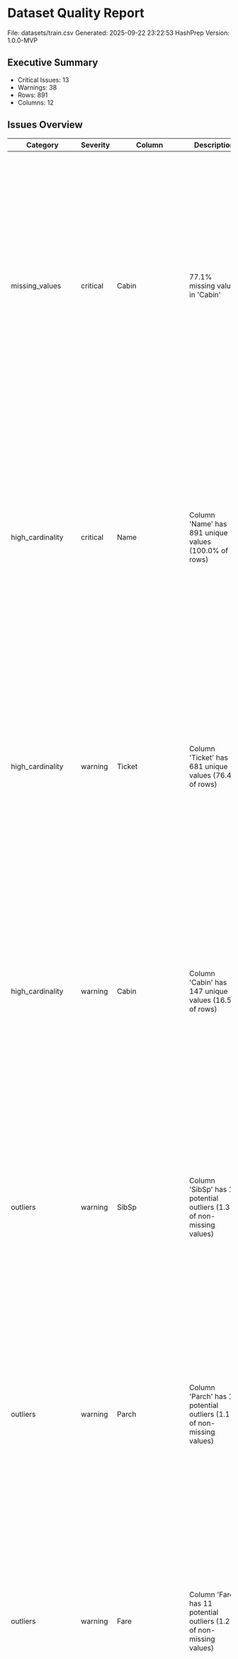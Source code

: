 # Dataset Quality Report

File: datasets/train.csv
Generated: 2025-09-22 23:22:53
HashPrep Version: 1.0.0-MVP

## Executive Summary
- Critical Issues: 13
- Warnings: 38
- Rows: 891
- Columns: 12

## Issues Overview

| Category | Severity | Column | Description | Impact | Quick Fix |
|----------|----------|--------|-------------|--------|-----------|
| missing_values | critical | Cabin | 77.1% missing values in 'Cabin' | high | Options:  • Drop column: Reduces bias from missing data (Pros: Simplifies model; Cons: Loses potential info). • Impute values: Use domain-informed methods (e.g., median, mode, or predictive model) (Pros: Retains feature; Cons: May introduce bias). • Create missingness indicator: Flag missing values as a new feature (Pros: Captures missingness pattern; Cons: Adds complexity). |
| high_cardinality | critical | Name | Column 'Name' has 891 unique values (100.0% of rows) | high | Options:  • Drop column: Avoids overfitting from unique identifiers (Pros: Simplifies model; Cons: Loses potential info). • Engineer feature: Extract patterns (e.g., titles from names) (Pros: Retains useful info; Cons: Requires domain knowledge). • Use hashing: Reduce dimensionality (Pros: Scalable; Cons: May lose interpretability). |
| high_cardinality | warning | Ticket | Column 'Ticket' has 681 unique values (76.4% of rows) | medium | Options:  • Group rare categories: Reduce cardinality (Pros: Simplifies feature; Cons: May lose nuance). • Use feature hashing: Map to lower dimensions (Pros: Scalable; Cons: Less interpretable). • Retain and test: Evaluate feature importance (Pros: Data-driven; Cons: Risk of overfitting). |
| high_cardinality | warning | Cabin | Column 'Cabin' has 147 unique values (16.5% of rows) | medium | Options:  • Group rare categories: Reduce cardinality (Pros: Simplifies feature; Cons: May lose nuance). • Use feature hashing: Map to lower dimensions (Pros: Scalable; Cons: Less interpretable). • Retain and test: Evaluate feature importance (Pros: Data-driven; Cons: Risk of overfitting). |
| outliers | warning | SibSp | Column 'SibSp' has 12 potential outliers (1.3% of non-missing values) | medium | Options:  • Investigate outliers: Verify if valid or errors (Pros: Ensures accuracy; Cons: Time-consuming). • Transform: Use log/sqrt to reduce impact (Pros: Retains data; Cons: Changes interpretation). • Retain and test: Use robust models (e.g., trees) (Pros: Keeps info; Cons: May affect sensitive models). |
| outliers | warning | Parch | Column 'Parch' has 10 potential outliers (1.1% of non-missing values) | medium | Options:  • Investigate outliers: Verify if valid or errors (Pros: Ensures accuracy; Cons: Time-consuming). • Transform: Use log/sqrt to reduce impact (Pros: Retains data; Cons: Changes interpretation). • Retain and test: Use robust models (e.g., trees) (Pros: Keeps info; Cons: May affect sensitive models). |
| outliers | warning | Fare | Column 'Fare' has 11 potential outliers (1.2% of non-missing values) | medium | Options:  • Investigate outliers: Verify if valid or errors (Pros: Ensures accuracy; Cons: Time-consuming). • Transform: Use log/sqrt to reduce impact (Pros: Retains data; Cons: Changes interpretation). • Retain and test: Use robust models (e.g., trees) (Pros: Keeps info; Cons: May affect sensitive models). |
| feature_correlation | critical | Name,Sex | Columns 'Name' and 'Sex' are highly associated (Cramer's V: 1.00) | high | Options:  • Drop one feature: Avoids overfitting from high redundancy (Pros: Simplifies model; Cons: Loses info). • Engineer feature: Extract common patterns (e.g., group categories) (Pros: Retains info; Cons: Requires domain knowledge). • Retain and test: Use robust models (e.g., trees) (Pros: Keeps info; Cons: May affect sensitive models). |
| feature_correlation | critical | Name,Ticket | Columns 'Name' and 'Ticket' are highly associated (Cramer's V: 1.00) | high | Options:  • Drop one feature: Avoids overfitting from high redundancy (Pros: Simplifies model; Cons: Loses info). • Engineer feature: Extract common patterns (e.g., group categories) (Pros: Retains info; Cons: Requires domain knowledge). • Retain and test: Use robust models (e.g., trees) (Pros: Keeps info; Cons: May affect sensitive models). |
| feature_correlation | critical | Name,Cabin | Columns 'Name' and 'Cabin' are highly associated (Cramer's V: 1.00) | high | Options:  • Drop one feature: Avoids overfitting from high redundancy (Pros: Simplifies model; Cons: Loses info). • Engineer feature: Extract common patterns (e.g., group categories) (Pros: Retains info; Cons: Requires domain knowledge). • Retain and test: Use robust models (e.g., trees) (Pros: Keeps info; Cons: May affect sensitive models). |
| feature_correlation | critical | Name,Embarked | Columns 'Name' and 'Embarked' are highly associated (Cramer's V: 1.00) | high | Options:  • Drop one feature: Avoids overfitting from high redundancy (Pros: Simplifies model; Cons: Loses info). • Engineer feature: Extract common patterns (e.g., group categories) (Pros: Retains info; Cons: Requires domain knowledge). • Retain and test: Use robust models (e.g., trees) (Pros: Keeps info; Cons: May affect sensitive models). |
| feature_correlation | warning | Sex,Ticket | Columns 'Sex' and 'Ticket' are highly associated (Cramer's V: 0.86) | medium | Options:  • Drop one feature: If less predictive (Pros: Simplifies model; Cons: Loses info). • Retain and test: Evaluate with robust models (Pros: Keeps info; Cons: Risk of redundancy). • Engineer feature: Group categories or encode differently (Pros: Reduces redundancy; Cons: Adds complexity). |
| feature_correlation | warning | Sex,Cabin | Columns 'Sex' and 'Cabin' are highly associated (Cramer's V: 0.86) | medium | Options:  • Drop one feature: If less predictive (Pros: Simplifies model; Cons: Loses info). • Retain and test: Evaluate with robust models (Pros: Keeps info; Cons: Risk of redundancy). • Engineer feature: Group categories or encode differently (Pros: Reduces redundancy; Cons: Adds complexity). |
| feature_correlation | warning | Ticket,Cabin | Columns 'Ticket' and 'Cabin' are highly associated (Cramer's V: 0.95) | medium | Options:  • Drop one feature: If less predictive (Pros: Simplifies model; Cons: Loses info). • Retain and test: Evaluate with robust models (Pros: Keeps info; Cons: Risk of redundancy). • Engineer feature: Group categories or encode differently (Pros: Reduces redundancy; Cons: Adds complexity). |
| feature_correlation | critical | Ticket,Embarked | Columns 'Ticket' and 'Embarked' are highly associated (Cramer's V: 1.00) | high | Options:  • Drop one feature: Avoids overfitting from high redundancy (Pros: Simplifies model; Cons: Loses info). • Engineer feature: Extract common patterns (e.g., group categories) (Pros: Retains info; Cons: Requires domain knowledge). • Retain and test: Use robust models (e.g., trees) (Pros: Keeps info; Cons: May affect sensitive models). |
| feature_correlation | warning | Cabin,Embarked | Columns 'Cabin' and 'Embarked' are highly associated (Cramer's V: 0.95) | medium | Options:  • Drop one feature: If less predictive (Pros: Simplifies model; Cons: Loses info). • Retain and test: Evaluate with robust models (Pros: Keeps info; Cons: Risk of redundancy). • Engineer feature: Group categories or encode differently (Pros: Reduces redundancy; Cons: Adds complexity). |
| feature_correlation | critical | Sex,Survived | Columns 'Sex' and 'Survived' show strong association (F: 372.41, p: 0.0000) | high | Options:  • Drop one feature: Avoids redundancy (Pros: Simplifies model; Cons: Loses info). • Engineer feature: Transform categorical or numeric feature (Pros: Retains info; Cons: Adds complexity). • Retain and test: Use robust models (e.g., trees) (Pros: Keeps info; Cons: May affect sensitive models). |
| feature_correlation | warning | Sex,Pclass | Columns 'Sex' and 'Pclass' show strong association (F: 15.74, p: 0.0001) | medium | Options:  • Drop one feature: If less predictive (Pros: Simplifies model; Cons: Loses info). • Retain and test: Evaluate with robust models (Pros: Keeps info; Cons: Risk of redundancy). • Engineer feature: Transform or encode differently (Pros: Reduces redundancy; Cons: Adds complexity). |
| feature_correlation | warning | Sex,Age | Columns 'Sex' and 'Age' show strong association (F: 6.25, p: 0.0127) | medium | Options:  • Drop one feature: If less predictive (Pros: Simplifies model; Cons: Loses info). • Retain and test: Evaluate with robust models (Pros: Keeps info; Cons: Risk of redundancy). • Engineer feature: Transform or encode differently (Pros: Reduces redundancy; Cons: Adds complexity). |
| feature_correlation | warning | Sex,SibSp | Columns 'Sex' and 'SibSp' show strong association (F: 11.84, p: 0.0006) | medium | Options:  • Drop one feature: If less predictive (Pros: Simplifies model; Cons: Loses info). • Retain and test: Evaluate with robust models (Pros: Keeps info; Cons: Risk of redundancy). • Engineer feature: Transform or encode differently (Pros: Reduces redundancy; Cons: Adds complexity). |
| feature_correlation | critical | Sex,Parch | Columns 'Sex' and 'Parch' show strong association (F: 57.01, p: 0.0000) | high | Options:  • Drop one feature: Avoids redundancy (Pros: Simplifies model; Cons: Loses info). • Engineer feature: Transform categorical or numeric feature (Pros: Retains info; Cons: Adds complexity). • Retain and test: Use robust models (e.g., trees) (Pros: Keeps info; Cons: May affect sensitive models). |
| feature_correlation | critical | Sex,Fare | Columns 'Sex' and 'Fare' show strong association (F: 30.57, p: 0.0000) | high | Options:  • Drop one feature: Avoids redundancy (Pros: Simplifies model; Cons: Loses info). • Engineer feature: Transform categorical or numeric feature (Pros: Retains info; Cons: Adds complexity). • Retain and test: Use robust models (e.g., trees) (Pros: Keeps info; Cons: May affect sensitive models). |
| feature_correlation | warning | Ticket,Survived | Columns 'Ticket' and 'Survived' show strong association (F: 3.03, p: 0.0000) | medium | Options:  • Drop one feature: If less predictive (Pros: Simplifies model; Cons: Loses info). • Retain and test: Evaluate with robust models (Pros: Keeps info; Cons: Risk of redundancy). • Engineer feature: Transform or encode differently (Pros: Reduces redundancy; Cons: Adds complexity). |
| feature_correlation | warning | Ticket,Age | Columns 'Ticket' and 'Age' show strong association (F: 1.72, p: 0.0007) | medium | Options:  • Drop one feature: If less predictive (Pros: Simplifies model; Cons: Loses info). • Retain and test: Evaluate with robust models (Pros: Keeps info; Cons: Risk of redundancy). • Engineer feature: Transform or encode differently (Pros: Reduces redundancy; Cons: Adds complexity). |
| feature_correlation | warning | Ticket,SibSp | Columns 'Ticket' and 'SibSp' show strong association (F: 9.63, p: 0.0000) | medium | Options:  • Drop one feature: If less predictive (Pros: Simplifies model; Cons: Loses info). • Retain and test: Evaluate with robust models (Pros: Keeps info; Cons: Risk of redundancy). • Engineer feature: Transform or encode differently (Pros: Reduces redundancy; Cons: Adds complexity). |
| feature_correlation | warning | Ticket,Parch | Columns 'Ticket' and 'Parch' show strong association (F: 4.28, p: 0.0000) | medium | Options:  • Drop one feature: If less predictive (Pros: Simplifies model; Cons: Loses info). • Retain and test: Evaluate with robust models (Pros: Keeps info; Cons: Risk of redundancy). • Engineer feature: Transform or encode differently (Pros: Reduces redundancy; Cons: Adds complexity). |
| feature_correlation | critical | Ticket,Fare | Columns 'Ticket' and 'Fare' show strong association (F: 12866198.63, p: 0.0000) | high | Options:  • Drop one feature: Avoids redundancy (Pros: Simplifies model; Cons: Loses info). • Engineer feature: Transform categorical or numeric feature (Pros: Retains info; Cons: Adds complexity). • Retain and test: Use robust models (e.g., trees) (Pros: Keeps info; Cons: May affect sensitive models). |
| feature_correlation | warning | Cabin,PassengerId | Columns 'Cabin' and 'PassengerId' show strong association (F: 1.90, p: 0.0109) | medium | Options:  • Drop one feature: If less predictive (Pros: Simplifies model; Cons: Loses info). • Retain and test: Evaluate with robust models (Pros: Keeps info; Cons: Risk of redundancy). • Engineer feature: Transform or encode differently (Pros: Reduces redundancy; Cons: Adds complexity). |
| feature_correlation | warning | Cabin,Age | Columns 'Cabin' and 'Age' show strong association (F: 2.48, p: 0.0012) | medium | Options:  • Drop one feature: If less predictive (Pros: Simplifies model; Cons: Loses info). • Retain and test: Evaluate with robust models (Pros: Keeps info; Cons: Risk of redundancy). • Engineer feature: Transform or encode differently (Pros: Reduces redundancy; Cons: Adds complexity). |
| feature_correlation | warning | Cabin,SibSp | Columns 'Cabin' and 'SibSp' show strong association (F: 10.23, p: 0.0000) | medium | Options:  • Drop one feature: If less predictive (Pros: Simplifies model; Cons: Loses info). • Retain and test: Evaluate with robust models (Pros: Keeps info; Cons: Risk of redundancy). • Engineer feature: Transform or encode differently (Pros: Reduces redundancy; Cons: Adds complexity). |
| feature_correlation | warning | Cabin,Parch | Columns 'Cabin' and 'Parch' show strong association (F: 11.93, p: 0.0000) | medium | Options:  • Drop one feature: If less predictive (Pros: Simplifies model; Cons: Loses info). • Retain and test: Evaluate with robust models (Pros: Keeps info; Cons: Risk of redundancy). • Engineer feature: Transform or encode differently (Pros: Reduces redundancy; Cons: Adds complexity). |
| feature_correlation | warning | Cabin,Fare | Columns 'Cabin' and 'Fare' show strong association (F: 5.13, p: 0.0000) | medium | Options:  • Drop one feature: If less predictive (Pros: Simplifies model; Cons: Loses info). • Retain and test: Evaluate with robust models (Pros: Keeps info; Cons: Risk of redundancy). • Engineer feature: Transform or encode differently (Pros: Reduces redundancy; Cons: Adds complexity). |
| feature_correlation | warning | Embarked,Survived | Columns 'Embarked' and 'Survived' show strong association (F: 13.61, p: 0.0000) | medium | Options:  • Drop one feature: If less predictive (Pros: Simplifies model; Cons: Loses info). • Retain and test: Evaluate with robust models (Pros: Keeps info; Cons: Risk of redundancy). • Engineer feature: Transform or encode differently (Pros: Reduces redundancy; Cons: Adds complexity). |
| feature_correlation | critical | Embarked,Pclass | Columns 'Embarked' and 'Pclass' show strong association (F: 46.51, p: 0.0000) | high | Options:  • Drop one feature: Avoids redundancy (Pros: Simplifies model; Cons: Loses info). • Engineer feature: Transform categorical or numeric feature (Pros: Retains info; Cons: Adds complexity). • Retain and test: Use robust models (e.g., trees) (Pros: Keeps info; Cons: May affect sensitive models). |
| feature_correlation | warning | Embarked,Parch | Columns 'Embarked' and 'Parch' show strong association (F: 3.23, p: 0.0402) | medium | Options:  • Drop one feature: If less predictive (Pros: Simplifies model; Cons: Loses info). • Retain and test: Evaluate with robust models (Pros: Keeps info; Cons: Risk of redundancy). • Engineer feature: Transform or encode differently (Pros: Reduces redundancy; Cons: Adds complexity). |
| feature_correlation | critical | Embarked,Fare | Columns 'Embarked' and 'Fare' show strong association (F: 38.14, p: 0.0000) | high | Options:  • Drop one feature: Avoids redundancy (Pros: Simplifies model; Cons: Loses info). • Engineer feature: Transform categorical or numeric feature (Pros: Retains info; Cons: Adds complexity). • Retain and test: Use robust models (e.g., trees) (Pros: Keeps info; Cons: May affect sensitive models). |
| high_zero_counts | warning | Survived | Column 'Survived' has 61.6% zero values | medium | Options:  • Transform: Create binary indicator for zeros (Pros: Captures pattern; Cons: Adds complexity). • Retain and test: Evaluate with robust models (Pros: Keeps info; Cons: May skew results). • Investigate zeros: Verify validity (Pros: Ensures accuracy; Cons: Time-consuming). |
| high_zero_counts | warning | SibSp | Column 'SibSp' has 68.2% zero values | medium | Options:  • Transform: Create binary indicator for zeros (Pros: Captures pattern; Cons: Adds complexity). • Retain and test: Evaluate with robust models (Pros: Keeps info; Cons: May skew results). • Investigate zeros: Verify validity (Pros: Ensures accuracy; Cons: Time-consuming). |
| high_zero_counts | warning | Parch | Column 'Parch' has 76.1% zero values | medium | Options:  • Transform: Create binary indicator for zeros (Pros: Captures pattern; Cons: Adds complexity). • Retain and test: Evaluate with robust models (Pros: Keeps info; Cons: May skew results). • Investigate zeros: Verify validity (Pros: Ensures accuracy; Cons: Time-consuming). |
| missing_patterns | warning | Age | Missingness in 'Age' correlates with 'Ticket' (p: 0.0000) | medium | Options:  • Impute values: Use simple or domain-informed methods (Pros: Retains feature; Cons: Risk of bias). • Drop column: If less critical (Pros: Simplifies model; Cons: Loses info). • Test impact: Evaluate model with/without feature (Pros: Data-driven; Cons: Requires computation). |
| missing_patterns | warning | Age | Missingness in 'Age' correlates with 'Embarked' (p: 0.0000) | medium | Options:  • Impute values: Use simple or domain-informed methods (Pros: Retains feature; Cons: Risk of bias). • Drop column: If less critical (Pros: Simplifies model; Cons: Loses info). • Test impact: Evaluate model with/without feature (Pros: Data-driven; Cons: Requires computation). |
| missing_patterns | warning | Age | Missingness in 'Age' correlates with numeric 'Survived' (F: 7.62, p: 0.0059) | medium | Options:  • Impute values: Use simple or domain-informed methods (Pros: Retains feature; Cons: Risk of bias). • Drop column: If less critical (Pros: Simplifies model; Cons: Loses info). • Test impact: Evaluate model with/without feature (Pros: Data-driven; Cons: Requires computation). |
| missing_patterns | warning | Age | Missingness in 'Age' correlates with numeric 'Pclass' (F: 27.41, p: 0.0000) | medium | Options:  • Impute values: Use simple or domain-informed methods (Pros: Retains feature; Cons: Risk of bias). • Drop column: If less critical (Pros: Simplifies model; Cons: Loses info). • Test impact: Evaluate model with/without feature (Pros: Data-driven; Cons: Requires computation). |
| missing_patterns | warning | Age | Missingness in 'Age' correlates with numeric 'Parch' (F: 13.91, p: 0.0002) | medium | Options:  • Impute values: Use simple or domain-informed methods (Pros: Retains feature; Cons: Risk of bias). • Drop column: If less critical (Pros: Simplifies model; Cons: Loses info). • Test impact: Evaluate model with/without feature (Pros: Data-driven; Cons: Requires computation). |
| missing_patterns | warning | Age | Missingness in 'Age' correlates with numeric 'Fare' (F: 9.11, p: 0.0026) | medium | Options:  • Impute values: Use simple or domain-informed methods (Pros: Retains feature; Cons: Risk of bias). • Drop column: If less critical (Pros: Simplifies model; Cons: Loses info). • Test impact: Evaluate model with/without feature (Pros: Data-driven; Cons: Requires computation). |
| missing_patterns | warning | Cabin | Missingness in 'Cabin' correlates with 'Sex' (p: 0.0000) | medium | Options:  • Impute values: Use simple or domain-informed methods (Pros: Retains feature; Cons: Risk of bias). • Drop column: If less critical (Pros: Simplifies model; Cons: Loses info). • Test impact: Evaluate model with/without feature (Pros: Data-driven; Cons: Requires computation). |
| missing_patterns | warning | Cabin | Missingness in 'Cabin' correlates with 'Embarked' (p: 0.0000) | medium | Options:  • Impute values: Use simple or domain-informed methods (Pros: Retains feature; Cons: Risk of bias). • Drop column: If less critical (Pros: Simplifies model; Cons: Loses info). • Test impact: Evaluate model with/without feature (Pros: Data-driven; Cons: Requires computation). |
| missing_patterns | warning | Cabin | Missingness in 'Cabin' correlates with numeric 'Survived' (F: 99.25, p: 0.0000) | medium | Options:  • Impute values: Use simple or domain-informed methods (Pros: Retains feature; Cons: Risk of bias). • Drop column: If less critical (Pros: Simplifies model; Cons: Loses info). • Test impact: Evaluate model with/without feature (Pros: Data-driven; Cons: Requires computation). |
| missing_patterns | warning | Cabin | Missingness in 'Cabin' correlates with numeric 'Pclass' (F: 988.15, p: 0.0000) | medium | Options:  • Impute values: Use simple or domain-informed methods (Pros: Retains feature; Cons: Risk of bias). • Drop column: If less critical (Pros: Simplifies model; Cons: Loses info). • Test impact: Evaluate model with/without feature (Pros: Data-driven; Cons: Requires computation). |
| missing_patterns | warning | Cabin | Missingness in 'Cabin' correlates with numeric 'Age' (F: 47.36, p: 0.0000) | medium | Options:  • Impute values: Use simple or domain-informed methods (Pros: Retains feature; Cons: Risk of bias). • Drop column: If less critical (Pros: Simplifies model; Cons: Loses info). • Test impact: Evaluate model with/without feature (Pros: Data-driven; Cons: Requires computation). |
| missing_patterns | warning | Cabin | Missingness in 'Cabin' correlates with numeric 'Fare' (F: 269.15, p: 0.0000) | medium | Options:  • Impute values: Use simple or domain-informed methods (Pros: Retains feature; Cons: Risk of bias). • Drop column: If less critical (Pros: Simplifies model; Cons: Loses info). • Test impact: Evaluate model with/without feature (Pros: Data-driven; Cons: Requires computation). |

## Dataset Preview

### Head

|   PassengerId |   Survived |   Pclass | Name                                                | Sex    |   Age |   SibSp |   Parch | Ticket           |    Fare | Cabin   | Embarked   |
|--------------:|-----------:|---------:|:----------------------------------------------------|:-------|------:|--------:|--------:|:-----------------|--------:|:--------|:-----------|
|             1 |          0 |        3 | Braund, Mr. Owen Harris                             | male   |    22 |       1 |       0 | A/5 21171        |  7.25   | nan     | S          |
|             2 |          1 |        1 | Cumings, Mrs. John Bradley (Florence Briggs Thayer) | female |    38 |       1 |       0 | PC 17599         | 71.2833 | C85     | C          |
|             3 |          1 |        3 | Heikkinen, Miss. Laina                              | female |    26 |       0 |       0 | STON/O2. 3101282 |  7.925  | nan     | S          |
|             4 |          1 |        1 | Futrelle, Mrs. Jacques Heath (Lily May Peel)        | female |    35 |       1 |       0 | 113803           | 53.1    | C123    | S          |
|             5 |          0 |        3 | Allen, Mr. William Henry                            | male   |    35 |       0 |       0 | 373450           |  8.05   | nan     | S          |

### Tail

|   PassengerId |   Survived |   Pclass | Name                                     | Sex    |   Age |   SibSp |   Parch | Ticket     |   Fare | Cabin   | Embarked   |
|--------------:|-----------:|---------:|:-----------------------------------------|:-------|------:|--------:|--------:|:-----------|-------:|:--------|:-----------|
|           887 |          0 |        2 | Montvila, Rev. Juozas                    | male   |    27 |       0 |       0 | 211536     |  13    | nan     | S          |
|           888 |          1 |        1 | Graham, Miss. Margaret Edith             | female |    19 |       0 |       0 | 112053     |  30    | B42     | S          |
|           889 |          0 |        3 | Johnston, Miss. Catherine Helen "Carrie" | female |   nan |       1 |       2 | W./C. 6607 |  23.45 | nan     | S          |
|           890 |          1 |        1 | Behr, Mr. Karl Howell                    | male   |    26 |       0 |       0 | 111369     |  30    | C148    | C          |
|           891 |          0 |        3 | Dooley, Mr. Patrick                      | male   |    32 |       0 |       0 | 370376     |   7.75 | nan     | Q          |

### Sample

|   PassengerId |   Survived |   Pclass | Name                                                     | Sex    |   Age |   SibSp |   Parch | Ticket     |    Fare | Cabin   | Embarked   |
|--------------:|-----------:|---------:|:---------------------------------------------------------|:-------|------:|--------:|--------:|:-----------|--------:|:--------|:-----------|
|           770 |          0 |        3 | Gronnestad, Mr. Daniel Danielsen                         | male   |    32 |       0 |       0 | 8471       |  8.3625 | nan     | S          |
|           760 |          1 |        1 | Rothes, the Countess. of (Lucy Noel Martha Dyer-Edwards) | female |    33 |       0 |       0 | 110152     | 86.5    | B77     | S          |
|           807 |          0 |        1 | Andrews, Mr. Thomas Jr                                   | male   |    39 |       0 |       0 | 112050     |  0      | A36     | S          |
|            54 |          1 |        2 | Faunthorpe, Mrs. Lizzie (Elizabeth Anne Wilkinson)       | female |    29 |       1 |       0 | 2926       | 26      | nan     | S          |
|           802 |          1 |        2 | Collyer, Mrs. Harvey (Charlotte Annie Tate)              | female |    31 |       1 |       1 | C.A. 31921 | 26.25   | nan     | S          |
|           455 |          0 |        3 | Peduzzi, Mr. Joseph                                      | male   |   nan |       0 |       0 | A/5 2817   |  8.05   | nan     | S          |
|           725 |          1 |        1 | Chambers, Mr. Norman Campbell                            | male   |    27 |       1 |       0 | 113806     | 53.1    | E8      | S          |
|           275 |          1 |        3 | Healy, Miss. Hanora "Nora"                               | female |   nan |       0 |       0 | 370375     |  7.75   | nan     | Q          |
|           419 |          0 |        2 | Matthews, Mr. William John                               | male   |    30 |       0 |       0 | 28228      | 13      | nan     | S          |
|           763 |          1 |        3 | Barah, Mr. Hanna Assi                                    | male   |    20 |       0 |       0 | 2663       |  7.2292 | nan     | C          |

## Variables

### PassengerId

```yaml
count: 891
histogram:
  bin_edges:
  - 0.10999999999999999
  - 90.0
  - 179.0
  - 268.0
  - 357.0
  - 446.0
  - 535.0
  - 624.0
  - 713.0
  - 802.0
  - 891.0
  counts:
    ? !!python/object/apply:pandas._libs.interval.Interval
    - !!python/object/apply:numpy._core.multiarray.scalar
      - &id001 !!python/object/apply:numpy.dtype
        args:
        - f8
        - false
        - true
        state: !!python/tuple
        - 3
        - <
        - null
        - null
        - null
        - -1
        - -1
        - 0
      - !!binary |
        gZVDi2znuz8=
    - !!python/object/apply:numpy._core.multiarray.scalar
      - *id001
      - !!binary |
        AAAAAACAVkA=
    - right
    : 90
    ? !!python/object/apply:pandas._libs.interval.Interval
    - !!python/object/apply:numpy._core.multiarray.scalar
      - *id001
      - !!binary |
        AAAAAACAVkA=
    - !!python/object/apply:numpy._core.multiarray.scalar
      - *id001
      - !!binary |
        AAAAAABgZkA=
    - right
    : 89
    ? !!python/object/apply:pandas._libs.interval.Interval
    - !!python/object/apply:numpy._core.multiarray.scalar
      - *id001
      - !!binary |
        AAAAAABgZkA=
    - !!python/object/apply:numpy._core.multiarray.scalar
      - *id001
      - !!binary |
        AAAAAADAcEA=
    - right
    : 89
    ? !!python/object/apply:pandas._libs.interval.Interval
    - !!python/object/apply:numpy._core.multiarray.scalar
      - *id001
      - !!binary |
        AAAAAADAcEA=
    - !!python/object/apply:numpy._core.multiarray.scalar
      - *id001
      - !!binary |
        AAAAAABQdkA=
    - right
    : 89
    ? !!python/object/apply:pandas._libs.interval.Interval
    - !!python/object/apply:numpy._core.multiarray.scalar
      - *id001
      - !!binary |
        AAAAAABQdkA=
    - !!python/object/apply:numpy._core.multiarray.scalar
      - *id001
      - !!binary |
        AAAAAADge0A=
    - right
    : 89
    ? !!python/object/apply:pandas._libs.interval.Interval
    - !!python/object/apply:numpy._core.multiarray.scalar
      - *id001
      - !!binary |
        AAAAAADge0A=
    - !!python/object/apply:numpy._core.multiarray.scalar
      - *id001
      - !!binary |
        AAAAAAC4gEA=
    - right
    : 89
    ? !!python/object/apply:pandas._libs.interval.Interval
    - !!python/object/apply:numpy._core.multiarray.scalar
      - *id001
      - !!binary |
        AAAAAAC4gEA=
    - !!python/object/apply:numpy._core.multiarray.scalar
      - *id001
      - !!binary |
        AAAAAACAg0A=
    - right
    : 89
    ? !!python/object/apply:pandas._libs.interval.Interval
    - !!python/object/apply:numpy._core.multiarray.scalar
      - *id001
      - !!binary |
        AAAAAACAg0A=
    - !!python/object/apply:numpy._core.multiarray.scalar
      - *id001
      - !!binary |
        AAAAAABIhkA=
    - right
    : 89
    ? !!python/object/apply:pandas._libs.interval.Interval
    - !!python/object/apply:numpy._core.multiarray.scalar
      - *id001
      - !!binary |
        AAAAAABIhkA=
    - !!python/object/apply:numpy._core.multiarray.scalar
      - *id001
      - !!binary |
        AAAAAAAQiUA=
    - right
    : 89
    ? !!python/object/apply:pandas._libs.interval.Interval
    - !!python/object/apply:numpy._core.multiarray.scalar
      - *id001
      - !!binary |
        AAAAAAAQiUA=
    - !!python/object/apply:numpy._core.multiarray.scalar
      - *id001
      - !!binary |
        AAAAAADYi0A=
    - right
    : 89
max: 891.0
mean: 446.0
min: 1.0
missing: 0
quantiles:
  25%: 223.5
  50%: 446.0
  75%: 668.5
std: 257.3538420152301
zeros: 0

```
### Survived

```yaml
count: 891
histogram:
  bin_edges:
  - -0.001
  - 0.1
  - 0.2
  - 0.30000000000000004
  - 0.4
  - 0.5
  - 0.6000000000000001
  - 0.7000000000000001
  - 0.8
  - 0.9
  - 1.0
  counts:
    ? !!python/object/apply:pandas._libs.interval.Interval
    - !!python/object/apply:numpy._core.multiarray.scalar
      - &id001 !!python/object/apply:numpy.dtype
        args:
        - f8
        - false
        - true
        state: !!python/tuple
        - 3
        - <
        - null
        - null
        - null
        - -1
        - -1
        - 0
      - !!binary |
        /Knx0k1iYL8=
    - !!python/object/apply:numpy._core.multiarray.scalar
      - *id001
      - !!binary |
        mpmZmZmZuT8=
    - right
    : 549
    ? !!python/object/apply:pandas._libs.interval.Interval
    - !!python/object/apply:numpy._core.multiarray.scalar
      - *id001
      - !!binary |
        mpmZmZmZuT8=
    - !!python/object/apply:numpy._core.multiarray.scalar
      - *id001
      - !!binary |
        mpmZmZmZyT8=
    - right
    : 0
    ? !!python/object/apply:pandas._libs.interval.Interval
    - !!python/object/apply:numpy._core.multiarray.scalar
      - *id001
      - !!binary |
        mpmZmZmZyT8=
    - !!python/object/apply:numpy._core.multiarray.scalar
      - *id001
      - !!binary |
        MzMzMzMz0z8=
    - right
    : 0
    ? !!python/object/apply:pandas._libs.interval.Interval
    - !!python/object/apply:numpy._core.multiarray.scalar
      - *id001
      - !!binary |
        MzMzMzMz0z8=
    - !!python/object/apply:numpy._core.multiarray.scalar
      - *id001
      - !!binary |
        mpmZmZmZ2T8=
    - right
    : 0
    ? !!python/object/apply:pandas._libs.interval.Interval
    - !!python/object/apply:numpy._core.multiarray.scalar
      - *id001
      - !!binary |
        mpmZmZmZ2T8=
    - !!python/object/apply:numpy._core.multiarray.scalar
      - *id001
      - !!binary |
        AAAAAAAA4D8=
    - right
    : 0
    ? !!python/object/apply:pandas._libs.interval.Interval
    - !!python/object/apply:numpy._core.multiarray.scalar
      - *id001
      - !!binary |
        AAAAAAAA4D8=
    - !!python/object/apply:numpy._core.multiarray.scalar
      - *id001
      - !!binary |
        MzMzMzMz4z8=
    - right
    : 0
    ? !!python/object/apply:pandas._libs.interval.Interval
    - !!python/object/apply:numpy._core.multiarray.scalar
      - *id001
      - !!binary |
        MzMzMzMz4z8=
    - !!python/object/apply:numpy._core.multiarray.scalar
      - *id001
      - !!binary |
        ZmZmZmZm5j8=
    - right
    : 0
    ? !!python/object/apply:pandas._libs.interval.Interval
    - !!python/object/apply:numpy._core.multiarray.scalar
      - *id001
      - !!binary |
        ZmZmZmZm5j8=
    - !!python/object/apply:numpy._core.multiarray.scalar
      - *id001
      - !!binary |
        mpmZmZmZ6T8=
    - right
    : 0
    ? !!python/object/apply:pandas._libs.interval.Interval
    - !!python/object/apply:numpy._core.multiarray.scalar
      - *id001
      - !!binary |
        mpmZmZmZ6T8=
    - !!python/object/apply:numpy._core.multiarray.scalar
      - *id001
      - !!binary |
        zczMzMzM7D8=
    - right
    : 0
    ? !!python/object/apply:pandas._libs.interval.Interval
    - !!python/object/apply:numpy._core.multiarray.scalar
      - *id001
      - !!binary |
        zczMzMzM7D8=
    - !!python/object/apply:numpy._core.multiarray.scalar
      - *id001
      - !!binary |
        AAAAAAAA8D8=
    - right
    : 342
max: 1.0
mean: 0.3838383838383838
min: 0.0
missing: 0
quantiles:
  25%: 0.0
  50%: 0.0
  75%: 1.0
std: 0.4865924542648575
zeros: 549

```
### Pclass

```yaml
count: 891
histogram:
  bin_edges:
  - 0.998
  - 1.2
  - 1.4
  - 1.6
  - 1.8
  - 2.0
  - 2.2
  - 2.4000000000000004
  - 2.6
  - 2.8
  - 3.0
  counts:
    ? !!python/object/apply:pandas._libs.interval.Interval
    - !!python/object/apply:numpy._core.multiarray.scalar
      - &id001 !!python/object/apply:numpy.dtype
        args:
        - f8
        - false
        - true
        state: !!python/tuple
        - 3
        - <
        - null
        - null
        - null
        - -1
        - -1
        - 0
      - !!binary |
        gZVDi2zn7z8=
    - !!python/object/apply:numpy._core.multiarray.scalar
      - *id001
      - !!binary |
        MzMzMzMz8z8=
    - right
    : 216
    ? !!python/object/apply:pandas._libs.interval.Interval
    - !!python/object/apply:numpy._core.multiarray.scalar
      - *id001
      - !!binary |
        MzMzMzMz8z8=
    - !!python/object/apply:numpy._core.multiarray.scalar
      - *id001
      - !!binary |
        ZmZmZmZm9j8=
    - right
    : 0
    ? !!python/object/apply:pandas._libs.interval.Interval
    - !!python/object/apply:numpy._core.multiarray.scalar
      - *id001
      - !!binary |
        ZmZmZmZm9j8=
    - !!python/object/apply:numpy._core.multiarray.scalar
      - *id001
      - !!binary |
        mpmZmZmZ+T8=
    - right
    : 0
    ? !!python/object/apply:pandas._libs.interval.Interval
    - !!python/object/apply:numpy._core.multiarray.scalar
      - *id001
      - !!binary |
        mpmZmZmZ+T8=
    - !!python/object/apply:numpy._core.multiarray.scalar
      - *id001
      - !!binary |
        zczMzMzM/D8=
    - right
    : 0
    ? !!python/object/apply:pandas._libs.interval.Interval
    - !!python/object/apply:numpy._core.multiarray.scalar
      - *id001
      - !!binary |
        zczMzMzM/D8=
    - !!python/object/apply:numpy._core.multiarray.scalar
      - *id001
      - !!binary |
        AAAAAAAAAEA=
    - right
    : 184
    ? !!python/object/apply:pandas._libs.interval.Interval
    - !!python/object/apply:numpy._core.multiarray.scalar
      - *id001
      - !!binary |
        AAAAAAAAAEA=
    - !!python/object/apply:numpy._core.multiarray.scalar
      - *id001
      - !!binary |
        mpmZmZmZAUA=
    - right
    : 0
    ? !!python/object/apply:pandas._libs.interval.Interval
    - !!python/object/apply:numpy._core.multiarray.scalar
      - *id001
      - !!binary |
        mpmZmZmZAUA=
    - !!python/object/apply:numpy._core.multiarray.scalar
      - *id001
      - !!binary |
        MzMzMzMzA0A=
    - right
    : 0
    ? !!python/object/apply:pandas._libs.interval.Interval
    - !!python/object/apply:numpy._core.multiarray.scalar
      - *id001
      - !!binary |
        MzMzMzMzA0A=
    - !!python/object/apply:numpy._core.multiarray.scalar
      - *id001
      - !!binary |
        zczMzMzMBEA=
    - right
    : 0
    ? !!python/object/apply:pandas._libs.interval.Interval
    - !!python/object/apply:numpy._core.multiarray.scalar
      - *id001
      - !!binary |
        zczMzMzMBEA=
    - !!python/object/apply:numpy._core.multiarray.scalar
      - *id001
      - !!binary |
        ZmZmZmZmBkA=
    - right
    : 0
    ? !!python/object/apply:pandas._libs.interval.Interval
    - !!python/object/apply:numpy._core.multiarray.scalar
      - *id001
      - !!binary |
        ZmZmZmZmBkA=
    - !!python/object/apply:numpy._core.multiarray.scalar
      - *id001
      - !!binary |
        AAAAAAAACEA=
    - right
    : 491
max: 3.0
mean: 2.308641975308642
min: 1.0
missing: 0
quantiles:
  25%: 2.0
  50%: 3.0
  75%: 3.0
std: 0.836071240977049
zeros: 0

```
### Name

```yaml
avg_length: 26.9652076318743
char_freq:
  ' ': 2735
  M: 1128
  a: 1657
  e: 1703
  i: 1325
  l: 1067
  n: 1304
  o: 1008
  r: 1958
  s: 1297
common_lengths:
  18: 50
  19: 64
  25: 55
  26: 49
  27: 50
count: 891
max_length: 82.0
min_length: 12.0
missing: 0

```
### Sex

```yaml
avg_length: 4.704826038159371
char_freq:
  a: 891
  e: 1205
  f: 314
  l: 891
  m: 891
common_lengths:
  4: 577
  6: 314
count: 891
max_length: 6.0
min_length: 4.0
missing: 0

```
### Age

```yaml
count: 714
histogram:
  bin_edges:
  - 0.34042
  - 8.378
  - 16.336000000000002
  - 24.294000000000004
  - 32.252
  - 40.21
  - 48.168000000000006
  - 56.126000000000005
  - 64.084
  - 72.042
  - 80.0
  counts:
    ? !!python/object/apply:pandas._libs.interval.Interval
    - !!python/object/apply:numpy._core.multiarray.scalar
      - &id001 !!python/object/apply:numpy.dtype
        args:
        - f8
        - false
        - true
        state: !!python/tuple
        - 3
        - <
        - null
        - null
        - null
        - -1
        - -1
        - 0
      - !!binary |
        GQRWDi2y1T8=
    - !!python/object/apply:numpy._core.multiarray.scalar
      - *id001
      - !!binary |
        qMZLN4nBIEA=
    - right
    : 54
    ? !!python/object/apply:pandas._libs.interval.Interval
    - !!python/object/apply:numpy._core.multiarray.scalar
      - *id001
      - !!binary |
        qMZLN4nBIEA=
    - !!python/object/apply:numpy._core.multiarray.scalar
      - *id001
      - !!binary |
        vHSTGARWMEA=
    - right
    : 46
    ? !!python/object/apply:pandas._libs.interval.Interval
    - !!python/object/apply:numpy._core.multiarray.scalar
      - *id001
      - !!binary |
        vHSTGARWMEA=
    - !!python/object/apply:numpy._core.multiarray.scalar
      - *id001
      - !!binary |
        JQaBlUNLOEA=
    - right
    : 177
    ? !!python/object/apply:pandas._libs.interval.Interval
    - !!python/object/apply:numpy._core.multiarray.scalar
      - *id001
      - !!binary |
        JQaBlUNLOEA=
    - !!python/object/apply:numpy._core.multiarray.scalar
      - *id001
      - !!binary |
        x0s3iUEgQEA=
    - right
    : 169
    ? !!python/object/apply:pandas._libs.interval.Interval
    - !!python/object/apply:numpy._core.multiarray.scalar
      - *id001
      - !!binary |
        x0s3iUEgQEA=
    - !!python/object/apply:numpy._core.multiarray.scalar
      - *id001
      - !!binary |
        exSuR+EaREA=
    - right
    : 118
    ? !!python/object/apply:pandas._libs.interval.Interval
    - !!python/object/apply:numpy._core.multiarray.scalar
      - *id001
      - !!binary |
        exSuR+EaREA=
    - !!python/object/apply:numpy._core.multiarray.scalar
      - *id001
      - !!binary |
        L90kBoEVSEA=
    - right
    : 70
    ? !!python/object/apply:pandas._libs.interval.Interval
    - !!python/object/apply:numpy._core.multiarray.scalar
      - *id001
      - !!binary |
        L90kBoEVSEA=
    - !!python/object/apply:numpy._core.multiarray.scalar
      - *id001
      - !!binary |
        46WbxCAQTEA=
    - right
    : 45
    ? !!python/object/apply:pandas._libs.interval.Interval
    - !!python/object/apply:numpy._core.multiarray.scalar
      - *id001
      - !!binary |
        46WbxCAQTEA=
    - !!python/object/apply:numpy._core.multiarray.scalar
      - *id001
      - !!binary |
        TDeJQWAFUEA=
    - right
    : 24
    ? !!python/object/apply:pandas._libs.interval.Interval
    - !!python/object/apply:numpy._core.multiarray.scalar
      - *id001
      - !!binary |
        TDeJQWAFUEA=
    - !!python/object/apply:numpy._core.multiarray.scalar
      - *id001
      - !!binary |
        ppvEILACUkA=
    - right
    : 9
    ? !!python/object/apply:pandas._libs.interval.Interval
    - !!python/object/apply:numpy._core.multiarray.scalar
      - *id001
      - !!binary |
        ppvEILACUkA=
    - !!python/object/apply:numpy._core.multiarray.scalar
      - *id001
      - !!binary |
        AAAAAAAAVEA=
    - right
    : 2
max: 80.0
mean: 29.69911764705882
min: 0.42
missing: 177
quantiles:
  25%: 20.125
  50%: 28.0
  75%: 38.0
std: 14.526497332334042
zeros: 0

```
### SibSp

```yaml
count: 891
histogram:
  bin_edges:
  - -0.008
  - 0.8
  - 1.6
  - 2.4000000000000004
  - 3.2
  - 4.0
  - 4.800000000000001
  - 5.6000000000000005
  - 6.4
  - 7.2
  - 8.0
  counts:
    ? !!python/object/apply:pandas._libs.interval.Interval
    - !!python/object/apply:numpy._core.multiarray.scalar
      - &id001 !!python/object/apply:numpy.dtype
        args:
        - f8
        - false
        - true
        state: !!python/tuple
        - 3
        - <
        - null
        - null
        - null
        - -1
        - -1
        - 0
      - !!binary |
        PN9PjZdugr8=
    - !!python/object/apply:numpy._core.multiarray.scalar
      - *id001
      - !!binary |
        mpmZmZmZ6T8=
    - right
    : 608
    ? !!python/object/apply:pandas._libs.interval.Interval
    - !!python/object/apply:numpy._core.multiarray.scalar
      - *id001
      - !!binary |
        mpmZmZmZ6T8=
    - !!python/object/apply:numpy._core.multiarray.scalar
      - *id001
      - !!binary |
        mpmZmZmZ+T8=
    - right
    : 209
    ? !!python/object/apply:pandas._libs.interval.Interval
    - !!python/object/apply:numpy._core.multiarray.scalar
      - *id001
      - !!binary |
        mpmZmZmZ+T8=
    - !!python/object/apply:numpy._core.multiarray.scalar
      - *id001
      - !!binary |
        MzMzMzMzA0A=
    - right
    : 28
    ? !!python/object/apply:pandas._libs.interval.Interval
    - !!python/object/apply:numpy._core.multiarray.scalar
      - *id001
      - !!binary |
        MzMzMzMzA0A=
    - !!python/object/apply:numpy._core.multiarray.scalar
      - *id001
      - !!binary |
        mpmZmZmZCUA=
    - right
    : 16
    ? !!python/object/apply:pandas._libs.interval.Interval
    - !!python/object/apply:numpy._core.multiarray.scalar
      - *id001
      - !!binary |
        mpmZmZmZCUA=
    - !!python/object/apply:numpy._core.multiarray.scalar
      - *id001
      - !!binary |
        AAAAAAAAEEA=
    - right
    : 18
    ? !!python/object/apply:pandas._libs.interval.Interval
    - !!python/object/apply:numpy._core.multiarray.scalar
      - *id001
      - !!binary |
        AAAAAAAAEEA=
    - !!python/object/apply:numpy._core.multiarray.scalar
      - *id001
      - !!binary |
        MzMzMzMzE0A=
    - right
    : 0
    ? !!python/object/apply:pandas._libs.interval.Interval
    - !!python/object/apply:numpy._core.multiarray.scalar
      - *id001
      - !!binary |
        MzMzMzMzE0A=
    - !!python/object/apply:numpy._core.multiarray.scalar
      - *id001
      - !!binary |
        ZmZmZmZmFkA=
    - right
    : 5
    ? !!python/object/apply:pandas._libs.interval.Interval
    - !!python/object/apply:numpy._core.multiarray.scalar
      - *id001
      - !!binary |
        ZmZmZmZmFkA=
    - !!python/object/apply:numpy._core.multiarray.scalar
      - *id001
      - !!binary |
        mpmZmZmZGUA=
    - right
    : 0
    ? !!python/object/apply:pandas._libs.interval.Interval
    - !!python/object/apply:numpy._core.multiarray.scalar
      - *id001
      - !!binary |
        mpmZmZmZGUA=
    - !!python/object/apply:numpy._core.multiarray.scalar
      - *id001
      - !!binary |
        zczMzMzMHEA=
    - right
    : 0
    ? !!python/object/apply:pandas._libs.interval.Interval
    - !!python/object/apply:numpy._core.multiarray.scalar
      - *id001
      - !!binary |
        zczMzMzMHEA=
    - !!python/object/apply:numpy._core.multiarray.scalar
      - *id001
      - !!binary |
        AAAAAAAAIEA=
    - right
    : 7
max: 8.0
mean: 0.5230078563411896
min: 0.0
missing: 0
quantiles:
  25%: 0.0
  50%: 0.0
  75%: 1.0
std: 1.1027434322934317
zeros: 608

```
### Parch

```yaml
count: 891
histogram:
  bin_edges:
  - -0.006
  - 0.6
  - 1.2
  - 1.7999999999999998
  - 2.4
  - 3.0
  - 3.5999999999999996
  - 4.2
  - 4.8
  - 5.3999999999999995
  - 6.0
  counts:
    ? !!python/object/apply:pandas._libs.interval.Interval
    - !!python/object/apply:numpy._core.multiarray.scalar
      - &id001 !!python/object/apply:numpy.dtype
        args:
        - f8
        - false
        - true
        state: !!python/tuple
        - 3
        - <
        - null
        - null
        - null
        - -1
        - -1
        - 0
      - !!binary |
        eekmMQisfL8=
    - !!python/object/apply:numpy._core.multiarray.scalar
      - *id001
      - !!binary |
        MzMzMzMz4z8=
    - right
    : 678
    ? !!python/object/apply:pandas._libs.interval.Interval
    - !!python/object/apply:numpy._core.multiarray.scalar
      - *id001
      - !!binary |
        MzMzMzMz4z8=
    - !!python/object/apply:numpy._core.multiarray.scalar
      - *id001
      - !!binary |
        MzMzMzMz8z8=
    - right
    : 118
    ? !!python/object/apply:pandas._libs.interval.Interval
    - !!python/object/apply:numpy._core.multiarray.scalar
      - *id001
      - !!binary |
        MzMzMzMz8z8=
    - !!python/object/apply:numpy._core.multiarray.scalar
      - *id001
      - !!binary |
        zczMzMzM/D8=
    - right
    : 0
    ? !!python/object/apply:pandas._libs.interval.Interval
    - !!python/object/apply:numpy._core.multiarray.scalar
      - *id001
      - !!binary |
        zczMzMzM/D8=
    - !!python/object/apply:numpy._core.multiarray.scalar
      - *id001
      - !!binary |
        MzMzMzMzA0A=
    - right
    : 80
    ? !!python/object/apply:pandas._libs.interval.Interval
    - !!python/object/apply:numpy._core.multiarray.scalar
      - *id001
      - !!binary |
        MzMzMzMzA0A=
    - !!python/object/apply:numpy._core.multiarray.scalar
      - *id001
      - !!binary |
        AAAAAAAACEA=
    - right
    : 5
    ? !!python/object/apply:pandas._libs.interval.Interval
    - !!python/object/apply:numpy._core.multiarray.scalar
      - *id001
      - !!binary |
        AAAAAAAACEA=
    - !!python/object/apply:numpy._core.multiarray.scalar
      - *id001
      - !!binary |
        zczMzMzMDEA=
    - right
    : 0
    ? !!python/object/apply:pandas._libs.interval.Interval
    - !!python/object/apply:numpy._core.multiarray.scalar
      - *id001
      - !!binary |
        zczMzMzMDEA=
    - !!python/object/apply:numpy._core.multiarray.scalar
      - *id001
      - !!binary |
        zczMzMzMEEA=
    - right
    : 4
    ? !!python/object/apply:pandas._libs.interval.Interval
    - !!python/object/apply:numpy._core.multiarray.scalar
      - *id001
      - !!binary |
        zczMzMzMEEA=
    - !!python/object/apply:numpy._core.multiarray.scalar
      - *id001
      - !!binary |
        MzMzMzMzE0A=
    - right
    : 0
    ? !!python/object/apply:pandas._libs.interval.Interval
    - !!python/object/apply:numpy._core.multiarray.scalar
      - *id001
      - !!binary |
        MzMzMzMzE0A=
    - !!python/object/apply:numpy._core.multiarray.scalar
      - *id001
      - !!binary |
        mpmZmZmZFUA=
    - right
    : 5
    ? !!python/object/apply:pandas._libs.interval.Interval
    - !!python/object/apply:numpy._core.multiarray.scalar
      - *id001
      - !!binary |
        mpmZmZmZFUA=
    - !!python/object/apply:numpy._core.multiarray.scalar
      - *id001
      - !!binary |
        AAAAAAAAGEA=
    - right
    : 1
max: 6.0
mean: 0.38159371492704824
min: 0.0
missing: 0
quantiles:
  25%: 0.0
  50%: 0.0
  75%: 0.0
std: 0.8060572211299483
zeros: 678

```
### Ticket

```yaml
avg_length: 6.750841750841751
char_freq:
  '0': 406
  '1': 689
  '2': 594
  '3': 746
  '4': 464
  '5': 387
  '6': 422
  '7': 490
  '8': 282
  '9': 328
common_lengths:
  4: 101
  5: 131
  6: 419
  8: 76
  10: 41
count: 891
max_length: 18.0
min_length: 3.0
missing: 0

```
### Fare

```yaml
count: 891
histogram:
  bin_edges:
  - -0.5123292
  - 51.23292
  - 102.46584
  - 153.69876
  - 204.93168
  - 256.1646
  - 307.39752
  - 358.63044
  - 409.86336
  - 461.09628
  - 512.3292
  counts:
    ? !!python/object/apply:pandas._libs.interval.Interval
    - !!python/object/apply:numpy._core.multiarray.scalar
      - &id001 !!python/object/apply:numpy.dtype
        args:
        - f8
        - false
        - true
        state: !!python/tuple
        - 3
        - <
        - null
        - null
        - null
        - -1
        - -1
        - 0
      - !!binary |
        0SLb+X5q4L8=
    - !!python/object/apply:numpy._core.multiarray.scalar
      - *id001
      - !!binary |
        5/up8dKdSUA=
    - right
    : 732
    ? !!python/object/apply:pandas._libs.interval.Interval
    - !!python/object/apply:numpy._core.multiarray.scalar
      - *id001
      - !!binary |
        5/up8dKdSUA=
    - !!python/object/apply:numpy._core.multiarray.scalar
      - *id001
      - !!binary |
        5/up8dKdWUA=
    - right
    : 106
    ? !!python/object/apply:pandas._libs.interval.Interval
    - !!python/object/apply:numpy._core.multiarray.scalar
      - *id001
      - !!binary |
        5/up8dKdWUA=
    - !!python/object/apply:numpy._core.multiarray.scalar
      - *id001
      - !!binary |
        7nw/NV42Y0A=
    - right
    : 31
    ? !!python/object/apply:pandas._libs.interval.Interval
    - !!python/object/apply:numpy._core.multiarray.scalar
      - *id001
      - !!binary |
        7nw/NV42Y0A=
    - !!python/object/apply:numpy._core.multiarray.scalar
      - *id001
      - !!binary |
        5/up8dKdaUA=
    - right
    : 2
    ? !!python/object/apply:pandas._libs.interval.Interval
    - !!python/object/apply:numpy._core.multiarray.scalar
      - *id001
      - !!binary |
        5/up8dKdaUA=
    - !!python/object/apply:numpy._core.multiarray.scalar
      - *id001
      - !!binary |
        cT0K16MCcEA=
    - right
    : 11
    ? !!python/object/apply:pandas._libs.interval.Interval
    - !!python/object/apply:numpy._core.multiarray.scalar
      - *id001
      - !!binary |
        cT0K16MCcEA=
    - !!python/object/apply:numpy._core.multiarray.scalar
      - *id001
      - !!binary |
        7nw/NV42c0A=
    - right
    : 6
    ? !!python/object/apply:pandas._libs.interval.Interval
    - !!python/object/apply:numpy._core.multiarray.scalar
      - *id001
      - !!binary |
        7nw/NV42c0A=
    - !!python/object/apply:numpy._core.multiarray.scalar
      - *id001
      - !!binary |
        rkfhehRqdkA=
    - right
    : 0
    ? !!python/object/apply:pandas._libs.interval.Interval
    - !!python/object/apply:numpy._core.multiarray.scalar
      - *id001
      - !!binary |
        rkfhehRqdkA=
    - !!python/object/apply:numpy._core.multiarray.scalar
      - *id001
      - !!binary |
        K4cW2c6deUA=
    - right
    : 0
    ? !!python/object/apply:pandas._libs.interval.Interval
    - !!python/object/apply:numpy._core.multiarray.scalar
      - *id001
      - !!binary |
        K4cW2c6deUA=
    - !!python/object/apply:numpy._core.multiarray.scalar
      - *id001
      - !!binary |
        qMZLN4nRfEA=
    - right
    : 0
    ? !!python/object/apply:pandas._libs.interval.Interval
    - !!python/object/apply:numpy._core.multiarray.scalar
      - *id001
      - !!binary |
        qMZLN4nRfEA=
    - !!python/object/apply:numpy._core.multiarray.scalar
      - *id001
      - !!binary |
        EoPAyqECgEA=
    - right
    : 3
max: 512.3292
mean: 32.204207968574636
min: 0.0
missing: 0
quantiles:
  25%: 7.9104
  50%: 14.4542
  75%: 31.0
std: 49.6934285971809
zeros: 15

```
### Cabin

```yaml
count: 204
missing: 687
most_frequent: B96 B98
top_values:
  B96 B98: 4
  C123: 2
  C22 C26: 3
  C23 C25 C27: 4
  C83: 2
  D: 3
  E101: 3
  F2: 3
  F33: 3
  G6: 4
unique: 147

```
### Embarked

```yaml
count: 889
missing: 2
most_frequent: S
top_values:
  C: 168
  Q: 77
  S: 644
unique: 3

```
## Correlations

### Numeric (Pearson)

```json
{json.dumps(summary['summaries'].get('numeric_correlations', {}).get('pearson', {}), indent=2)}
```
### Categorical (Cramer's V)

| Pair | Value |
|------|-------|
| Name__Sex | 1.00 |
| Name__Ticket | 1.00 |
| Name__Cabin | 1.00 |
| Name__Embarked | 1.00 |
| Sex__Ticket | 0.86 |
| Sex__Cabin | 0.86 |
| Sex__Embarked | 0.12 |
| Ticket__Cabin | 0.95 |
| Ticket__Embarked | 1.00 |
| Cabin__Embarked | 0.95 |

### Mixed

| Pair | F-Stat | P-Value |
|------|--------|---------|
| Sex__PassengerId | 1.64 | 0.2004 |
| Sex__Survived | 372.41 | 0.0000 |
| Sex__Pclass | 15.74 | 0.0001 |
| Sex__Age | 6.25 | 0.0127 |
| Sex__SibSp | 11.84 | 0.0006 |
| Sex__Parch | 57.01 | 0.0000 |
| Sex__Fare | 30.57 | 0.0000 |
| Ticket__PassengerId | 1.05 | 0.3676 |
| Ticket__Survived | 3.03 | 0.0000 |
| Ticket__Age | 1.72 | 0.0007 |
| Ticket__SibSp | 9.63 | 0.0000 |
| Ticket__Parch | 4.28 | 0.0000 |
| Ticket__Fare | 12866198.63 | 0.0000 |
| Cabin__PassengerId | 1.90 | 0.0109 |
| Cabin__Survived | 1.26 | 0.2054 |
| Cabin__Age | 2.48 | 0.0012 |
| Cabin__SibSp | 10.23 | 0.0000 |
| Cabin__Parch | 11.93 | 0.0000 |
| Cabin__Fare | 5.13 | 0.0000 |
| Embarked__PassengerId | 0.52 | 0.5941 |
| Embarked__Survived | 13.61 | 0.0000 |
| Embarked__Pclass | 46.51 | 0.0000 |
| Embarked__Age | 0.64 | 0.5294 |
| Embarked__SibSp | 2.18 | 0.1132 |
| Embarked__Parch | 3.23 | 0.0402 |
| Embarked__Fare | 38.14 | 0.0000 |

## Missing Values

| Column | Count | Percentage |
|--------|-------|------------|
| Age | 177 | 19.87 |
| Cabin | 687 | 77.1 |
| Embarked | 2 | 0.22 |

## Missing Patterns

```json
{json.dumps(summary['summaries']['missing_patterns'], indent=2)}
```

## Next Steps
- Address critical issues
- Handle warnings
- Re-analyze dataset

---
Generated by HashPrep